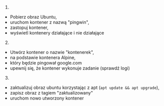 1. 
- Pobierz obraz Ubuntu, 
- uruchom kontener z nazwą "pingwin", 
- zastopuj kontener, 
- wyświetl kontenery działające i nie działające

2. 
- Utwórz kontener o nazwie "kontenerek", 
- na podstawie kontenera Alpine, 
- który będzie pingował google.com
- upewnij się, że kontener wykonuje zadanie (sprawdź logi)

3. 
- zaktualizuj obraz ubuntu korzystając z apt (`apt update && apt upgrade`), 
- zapisz obraz z tagiem "zaktualizowany"
- uruchom nowo utworzony kontener



